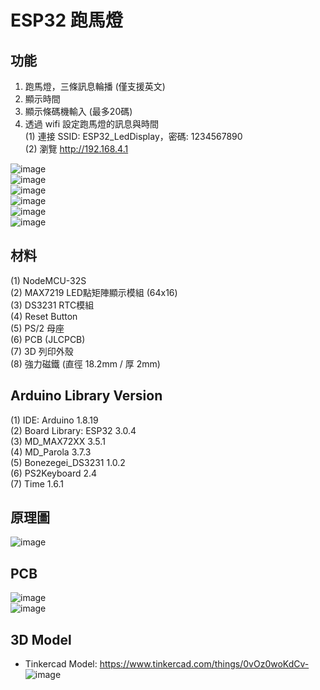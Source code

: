 # ESP32 跑馬燈  

## 功能  
1. 跑馬燈，三條訊息輪播 (僅支援英文)  
2. 顯示時間  
3. 顯示條碼機輸入 (最多20碼)  
4. 透過 wifi 設定跑馬燈的訊息與時間  
    (1) 連接 SSID: ESP32_LedDisplay，密碼: 1234567890  
    (2) 瀏覽 http://192.168.4.1  

![image](https://github.com/Chihhao/esp32_MAX7219_64x16/blob/main/images/01.jpg)  
![image](https://github.com/Chihhao/esp32_MAX7219_64x16/blob/main/images/02.jpg)  
![image](https://github.com/Chihhao/esp32_MAX7219_64x16/blob/main/images/03.jpg)  
![image](https://github.com/Chihhao/esp32_MAX7219_64x16/blob/main/images/04.jpg)  
![image](https://github.com/Chihhao/esp32_MAX7219_64x16/blob/main/images/05.jpg)  
![image](https://github.com/Chihhao/esp32_MAX7219_64x16/blob/main/images/06.jpg)  

## 材料
(1) NodeMCU-32S  
(2) MAX7219 LED點矩陣顯示模組 (64x16)  
(3) DS3231 RTC模組  
(4) Reset Button  
(5) PS/2 母座  
(6) PCB (JLCPCB)  
(7) 3D 列印外殼  
(8) 強力磁鐵 (直徑 18.2mm / 厚 2mm)  

## Arduino Library Version  
(1) IDE: Arduino 1.8.19  
(2) Board Library: ESP32 3.0.4  
(3) MD_MAX72XX 3.5.1  
(4) MD_Parola  3.7.3  
(5) Bonezegei_DS3231 1.0.2  
(6) PS2Keyboard 2.4  
(7) Time 1.6.1  

## 原理圖  
![image](https://github.com/Chihhao/esp32_MAX7219_64x16/blob/main/images/scheme.png)  

## PCB
![image](https://github.com/Chihhao/esp32_MAX7219_64x16/blob/main/images/pcb1.png)  
![image](https://github.com/Chihhao/esp32_MAX7219_64x16/blob/main/images/pcb2.png)  

## 3D Model  
* Tinkercad Model: https://www.tinkercad.com/things/0vOz0woKdCv-  
![image](https://github.com/Chihhao/esp32_MAX7219_64x16/blob/main/images/case.png)  
